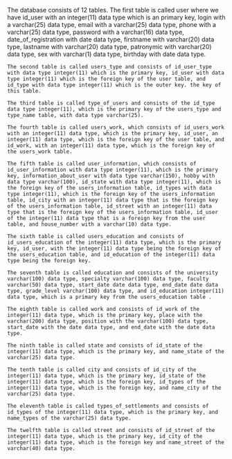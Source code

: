 
The database consists of 12 tables.
    The first table is called user where we have id_user with an integer(11) data type which is an primary key, login with a varchar(25) data type, email with a varchar(25) data type, phone with a varchar(25) data type, password with a varchar(16) data type, date_of_registration with date data type, firstname with varchar(20) data type, lastname with varchar(20) data type, patronymic with varchar(20) data type, sex with varchar(1) data type, birthday with date data type.

    The second table is called users_type and consists of id_user_type with data type integer(11) which is the primary key, id_user with data type integer(11) which is the foreign key of the user table, and id_type with data type integer(11) which is the outer key. the key of this table.

    The third table is called type_of_users and consists of the id_type data type integer(11), which is the primary key of the users_type and type_name table, with data type varchar(25).

    The fourth table is called users_work, which consists of id_users_work with an integer(11) data type, which is the primary key, id_user, an integer(11) data type, which is the foreign key of the user table, and id_work, with an integer(11) data type, which is the foreign key of the users_work table.

    The fifth table is called user_information, which consists of id_user_information with data type integer(11), which is the primary key, information_about_user with data type varchar(150), hobby with data type varchar(100), id_state with data type integer(11), which is the foreign key of the users_information table, id_types with data type integer(11), which is the foreign key of the users_information table, id_city with an integer(11) data type that is the foreign key of the users_information table, id_street with an integer(11) data type that is the foreign key of the users_information table, id_user of the integer(11) data type that is a foreign key from the user table, and house_number with a varchar(10) data type.

    The sixth table is called users_education and consists of id_users_education of the integer(11) data type, which is the primary key, id_user, with the integer(11) data type being the foreign key of the users_education table, and id_education of the integer(11) data type being the foreign key.

    The seventh table is called education and consists of the university varchar(100) data type, specialty varchar(100) data type, faculty varchar(50) data type, start_date date data type, end_date date data type, grade_level varchar(100) data type, and id_education integer(11) data type, which is a primary key from the users_education table .

    The eighth table is called work and consists of id_work of the integer(11) data type, which is the primary key, place with the varchar(200) data type, position with the varchar(100) data type, start_date with the date data type, and end_date with the date data type.

    The ninth table is called state and consists of id_state of the integer(11) data type, which is the primary key, and name_state of the varchar(25) data type.

    The tenth table is called city and consists of id_city of the integer(11) data type, which is the primary key, id_state of the integer(11) data type, which is the foreign key, id_types of the integer(11) data type, which is the foreign key, and name_city of the varchar(25) data type.

    The eleventh table is called types_of_settlements and consists of id_types of the integer(11) data type, which is the primary key, and name_types of the varchar(25) data type.

    The twelfth table is called street and consists of id_street of the integer(11) data type, which is the primary key, id_city of the integer(11) data type, which is the foreign key and name_street of the varchar(40) data type.
    
